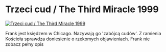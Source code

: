 Trzeci cud / The Third Miracle 1999 
=============
[![Trzeci cud / The Third Miracle 1999 ](http://vidos.pl/images/player.gif)](http://vidos.pl/trzeci-cud-the-third-miracle-1999)

 Frank jest księdzem w Chicago. Nazywają go 'zabójcą cudów'. Z ramienia Kościoła sprawdza doniesienie o rzekomych objawieniach. Frank nie zobacz pełny opis

